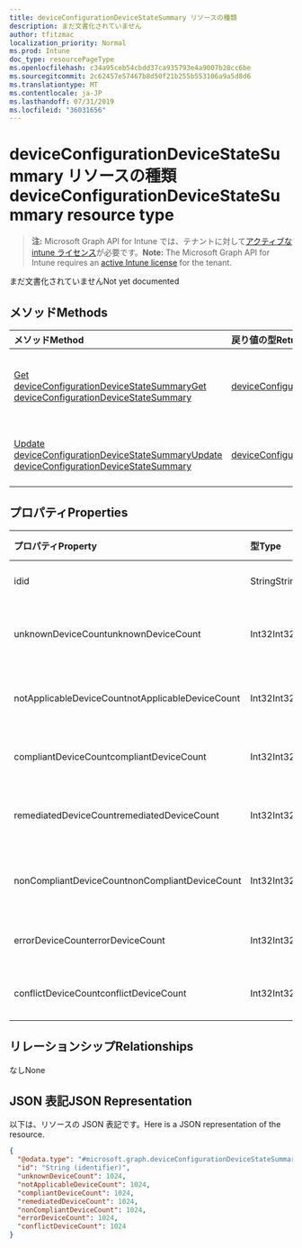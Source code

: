```yaml
---
title: deviceConfigurationDeviceStateSummary リソースの種類
description: まだ文書化されていません
author: tfitzmac
localization_priority: Normal
ms.prod: Intune
doc_type: resourcePageType
ms.openlocfilehash: c34a95ceb54cbdd37ca935793e4a9007b20cc6be
ms.sourcegitcommit: 2c62457e57467b8d50f21b255b553106a9a5d8d6
ms.translationtype: MT
ms.contentlocale: ja-JP
ms.lasthandoff: 07/31/2019
ms.locfileid: "36031656"
---
```

# <a name="deviceconfigurationdevicestatesummary-resource-type"></a><span data-ttu-id="2adfc-103">deviceConfigurationDeviceStateSummary リソースの種類</span><span class="sxs-lookup"><span data-stu-id="2adfc-103">deviceConfigurationDeviceStateSummary resource type</span></span>

> <span data-ttu-id="2adfc-104">**注:** Microsoft Graph API for Intune では、テナントに対して[アクティブな intune ライセンス](https://go.microsoft.com/fwlink/?linkid=839381)が必要です。</span><span class="sxs-lookup"><span data-stu-id="2adfc-104">**Note:** The Microsoft Graph API for Intune requires an [active Intune license](https://go.microsoft.com/fwlink/?linkid=839381) for the tenant.</span></span>

<span data-ttu-id="2adfc-105">まだ文書化されていません</span><span class="sxs-lookup"><span data-stu-id="2adfc-105">Not yet documented</span></span>

## <a name="methods"></a><span data-ttu-id="2adfc-106">メソッド</span><span class="sxs-lookup"><span data-stu-id="2adfc-106">Methods</span></span>
|<span data-ttu-id="2adfc-107">メソッド</span><span class="sxs-lookup"><span data-stu-id="2adfc-107">Method</span></span>|<span data-ttu-id="2adfc-108">戻り値の型</span><span class="sxs-lookup"><span data-stu-id="2adfc-108">Return Type</span></span>|<span data-ttu-id="2adfc-109">説明</span><span class="sxs-lookup"><span data-stu-id="2adfc-109">Description</span></span>|
|:---|:---|:---|
|[<span data-ttu-id="2adfc-110">Get deviceConfigurationDeviceStateSummary</span><span class="sxs-lookup"><span data-stu-id="2adfc-110">Get deviceConfigurationDeviceStateSummary</span></span>](../api/intune-deviceconfig-deviceconfigurationdevicestatesummary-get.md)|[<span data-ttu-id="2adfc-111">deviceConfigurationDeviceStateSummary</span><span class="sxs-lookup"><span data-stu-id="2adfc-111">deviceConfigurationDeviceStateSummary</span></span>](../resources/intune-deviceconfig-deviceconfigurationdevicestatesummary.md)|<span data-ttu-id="2adfc-112">[deviceConfigurationDeviceStateSummary](../resources/intune-deviceconfig-deviceconfigurationdevicestatesummary.md) オブジェクトのプロパティとリレーションシップを読み取ります。</span><span class="sxs-lookup"><span data-stu-id="2adfc-112">Read properties and relationships of the [deviceConfigurationDeviceStateSummary](../resources/intune-deviceconfig-deviceconfigurationdevicestatesummary.md) object.</span></span>|
|[<span data-ttu-id="2adfc-113">Update deviceConfigurationDeviceStateSummary</span><span class="sxs-lookup"><span data-stu-id="2adfc-113">Update deviceConfigurationDeviceStateSummary</span></span>](../api/intune-deviceconfig-deviceconfigurationdevicestatesummary-update.md)|[<span data-ttu-id="2adfc-114">deviceConfigurationDeviceStateSummary</span><span class="sxs-lookup"><span data-stu-id="2adfc-114">deviceConfigurationDeviceStateSummary</span></span>](../resources/intune-deviceconfig-deviceconfigurationdevicestatesummary.md)|<span data-ttu-id="2adfc-115">[deviceConfigurationDeviceStateSummary](../resources/intune-deviceconfig-deviceconfigurationdevicestatesummary.md) オブジェクトのプロパティを更新します。</span><span class="sxs-lookup"><span data-stu-id="2adfc-115">Update the properties of a [deviceConfigurationDeviceStateSummary](../resources/intune-deviceconfig-deviceconfigurationdevicestatesummary.md) object.</span></span>|

## <a name="properties"></a><span data-ttu-id="2adfc-116">プロパティ</span><span class="sxs-lookup"><span data-stu-id="2adfc-116">Properties</span></span>
|<span data-ttu-id="2adfc-117">プロパティ</span><span class="sxs-lookup"><span data-stu-id="2adfc-117">Property</span></span>|<span data-ttu-id="2adfc-118">型</span><span class="sxs-lookup"><span data-stu-id="2adfc-118">Type</span></span>|<span data-ttu-id="2adfc-119">説明</span><span class="sxs-lookup"><span data-stu-id="2adfc-119">Description</span></span>|
|:---|:---|:---|
|<span data-ttu-id="2adfc-120">id</span><span class="sxs-lookup"><span data-stu-id="2adfc-120">id</span></span>|<span data-ttu-id="2adfc-121">String</span><span class="sxs-lookup"><span data-stu-id="2adfc-121">String</span></span>|<span data-ttu-id="2adfc-122">エンティティのキー。</span><span class="sxs-lookup"><span data-stu-id="2adfc-122">Key of the entity.</span></span>|
|<span data-ttu-id="2adfc-123">unknownDeviceCount</span><span class="sxs-lookup"><span data-stu-id="2adfc-123">unknownDeviceCount</span></span>|<span data-ttu-id="2adfc-124">Int32</span><span class="sxs-lookup"><span data-stu-id="2adfc-124">Int32</span></span>|<span data-ttu-id="2adfc-125">不明なデバイスの数</span><span class="sxs-lookup"><span data-stu-id="2adfc-125">Number of unknown devices</span></span>|
|<span data-ttu-id="2adfc-126">notApplicableDeviceCount</span><span class="sxs-lookup"><span data-stu-id="2adfc-126">notApplicableDeviceCount</span></span>|<span data-ttu-id="2adfc-127">Int32</span><span class="sxs-lookup"><span data-stu-id="2adfc-127">Int32</span></span>|<span data-ttu-id="2adfc-128">該当しないデバイスの数</span><span class="sxs-lookup"><span data-stu-id="2adfc-128">Number of not applicable devices</span></span>|
|<span data-ttu-id="2adfc-129">compliantDeviceCount</span><span class="sxs-lookup"><span data-stu-id="2adfc-129">compliantDeviceCount</span></span>|<span data-ttu-id="2adfc-130">Int32</span><span class="sxs-lookup"><span data-stu-id="2adfc-130">Int32</span></span>|<span data-ttu-id="2adfc-131">準拠デバイスの数</span><span class="sxs-lookup"><span data-stu-id="2adfc-131">Number of compliant devices</span></span>|
|<span data-ttu-id="2adfc-132">remediatedDeviceCount</span><span class="sxs-lookup"><span data-stu-id="2adfc-132">remediatedDeviceCount</span></span>|<span data-ttu-id="2adfc-133">Int32</span><span class="sxs-lookup"><span data-stu-id="2adfc-133">Int32</span></span>|<span data-ttu-id="2adfc-134">修復済みデバイスの数</span><span class="sxs-lookup"><span data-stu-id="2adfc-134">Number of remediated devices</span></span>|
|<span data-ttu-id="2adfc-135">nonCompliantDeviceCount</span><span class="sxs-lookup"><span data-stu-id="2adfc-135">nonCompliantDeviceCount</span></span>|<span data-ttu-id="2adfc-136">Int32</span><span class="sxs-lookup"><span data-stu-id="2adfc-136">Int32</span></span>|<span data-ttu-id="2adfc-137">準拠していないデバイスの数</span><span class="sxs-lookup"><span data-stu-id="2adfc-137">Number of NonCompliant devices</span></span>|
|<span data-ttu-id="2adfc-138">errorDeviceCount</span><span class="sxs-lookup"><span data-stu-id="2adfc-138">errorDeviceCount</span></span>|<span data-ttu-id="2adfc-139">Int32</span><span class="sxs-lookup"><span data-stu-id="2adfc-139">Int32</span></span>|<span data-ttu-id="2adfc-140">エラー デバイスの数</span><span class="sxs-lookup"><span data-stu-id="2adfc-140">Number of error devices</span></span>|
|<span data-ttu-id="2adfc-141">conflictDeviceCount</span><span class="sxs-lookup"><span data-stu-id="2adfc-141">conflictDeviceCount</span></span>|<span data-ttu-id="2adfc-142">Int32</span><span class="sxs-lookup"><span data-stu-id="2adfc-142">Int32</span></span>|<span data-ttu-id="2adfc-143">競合デバイスの数</span><span class="sxs-lookup"><span data-stu-id="2adfc-143">Number of conflict devices</span></span>|

## <a name="relationships"></a><span data-ttu-id="2adfc-144">リレーションシップ</span><span class="sxs-lookup"><span data-stu-id="2adfc-144">Relationships</span></span>
<span data-ttu-id="2adfc-145">なし</span><span class="sxs-lookup"><span data-stu-id="2adfc-145">None</span></span>

## <a name="json-representation"></a><span data-ttu-id="2adfc-146">JSON 表記</span><span class="sxs-lookup"><span data-stu-id="2adfc-146">JSON Representation</span></span>
<span data-ttu-id="2adfc-147">以下は、リソースの JSON 表記です。</span><span class="sxs-lookup"><span data-stu-id="2adfc-147">Here is a JSON representation of the resource.</span></span>
<!-- {
  "blockType": "resource",
  "keyProperty": "id",
  "@odata.type": "microsoft.graph.deviceConfigurationDeviceStateSummary"
}
-->
``` json
{
  "@odata.type": "#microsoft.graph.deviceConfigurationDeviceStateSummary",
  "id": "String (identifier)",
  "unknownDeviceCount": 1024,
  "notApplicableDeviceCount": 1024,
  "compliantDeviceCount": 1024,
  "remediatedDeviceCount": 1024,
  "nonCompliantDeviceCount": 1024,
  "errorDeviceCount": 1024,
  "conflictDeviceCount": 1024
}
```




